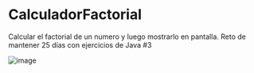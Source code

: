 # CalculadorFactorial
Calcular el factorial de un numero y luego mostrarlo en pantalla. Reto de mantener 25 días con ejercicios de Java #3

![image](https://user-images.githubusercontent.com/104727028/234644243-f05004ca-e7ea-4767-ab54-c8b3769145f6.png)
